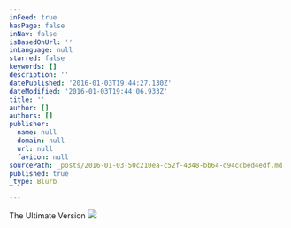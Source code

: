 ```yaml
---
inFeed: true
hasPage: false
inNav: false
isBasedOnUrl: ''
inLanguage: null
starred: false
keywords: []
description: ''
datePublished: '2016-01-03T19:44:27.130Z'
dateModified: '2016-01-03T19:44:06.933Z'
title: ''
author: []
authors: []
publisher:
  name: null
  domain: null
  url: null
  favicon: null
sourcePath: _posts/2016-01-03-50c210ea-c52f-4348-bb64-d94ccbed4edf.md
published: true
_type: Blurb

---
```

The Ultimate Version
![](https://the-grid-user-content.s3-us-west-2.amazonaws.com/f0db4429-235b-4577-9e6f-e135c4d72781.jpg)